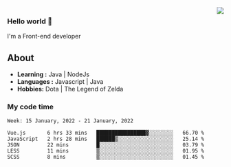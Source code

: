<img align='right' src="https://github-readme-stats.vercel.app/api?username=jumodada&show_icons=true&theme=vue">

### Hello world 👋

I'm a Front-end developer 
    
## About
-  **Learning :** Java | NodeJs
-  **Languages :** Javascript | Java
-  **Hobbies:** Dota | The Legend of Zelda

### My code time

<!--START_SECTION:waka-->
```text
Week: 15 January, 2022 - 21 January, 2022

Vue.js       6 hrs 33 mins   ████████████████▓░░░░░░░░   66.70 % 
JavaScript   2 hrs 28 mins   ██████▒░░░░░░░░░░░░░░░░░░   25.14 % 
JSON         22 mins         █░░░░░░░░░░░░░░░░░░░░░░░░   03.79 % 
LESS         11 mins         ▒░░░░░░░░░░░░░░░░░░░░░░░░   01.95 % 
SCSS         8 mins          ▒░░░░░░░░░░░░░░░░░░░░░░░░   01.45 % 
```
<!--END_SECTION:waka-->
